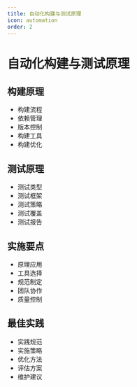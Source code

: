 ```yaml
---
title: 自动化构建与测试原理
icon: automation
order: 2
---
```


# 自动化构建与测试原理

## 构建原理
- 构建流程
- 依赖管理
- 版本控制
- 构建工具
- 构建优化

## 测试原理
- 测试类型
- 测试框架
- 测试策略
- 测试覆盖
- 测试报告

## 实施要点
- 原理应用
- 工具选择
- 规范制定
- 团队协作
- 质量控制

## 最佳实践
- 实践规范
- 实施策略
- 优化方法
- 评估方案
- 维护建议

